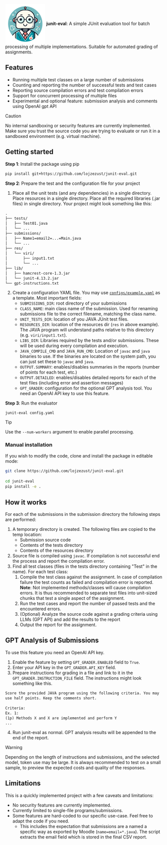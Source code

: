 

<img valign="middle" src="images/icon.png"/> **junit-eval**: A simple JUnit evaluation tool for batch processing of multiple implementations. Suitable for automated grading of assignments.


## Features

- Running multiple test classes on a large number of submissions
- Counting and reporting the number of successful tests and test cases
- Reporting source compilation errors and test compilation errors
- Support for concurrent processing of multiple files
- Experimental and optional feature: submission analysis and comments using OpenAI gpt API

> [!CAUTION]
> No internal sandboxing or security features are currently implemented. Make sure you trust the source code you are trying to evaluate or run it in a sandboxed environment (e.g. virtual machine).

## Getting started

**Step 1**: Install the package using pip
```bash
pip install git+https://github.com/lojzezust/junit-eval.git
```

**Step 2**: Prepare the test and the configuration file for your project

1. Place all the unit tests (and any dependencies) in a single directory. Place resources in a single directory. Place all the required libraries (.jar files) in single directory. Your project might look something like this:
```
.
├── tests/
│   ├── Test01.java
│   └── ...
├── submissions/
│   ├── Name1=email2=...=Main.java
│   └── ...
├── res/
│   └── viri/
│       ├── input1.txt
│       └── ...
├── lib/
│   ├── hamcrest-core-1.3.jar
│   └── junit-4.13.2.jar
└── gpt-instructions.txt
```
2. Create a configuration YAML file. You may use [`configs/example.yaml`](configs/example.yaml) as a template. Most important fields:
    - `SUBMISSIONS_DIR`: root directory of your submissions
    - `CLASS_NAME`: main class name of the submission. Used for renaming submissions file to the correct filename, matching the class name.
    - `UNIT_TESTS_DIR`: location of you JAVA JUnit test files.
    - `RESOURCES_DIR`: location of the resources dir (`res` in above example). The JAVA program will understand paths relative to this directory (e.g. `viri/input1.txt`).
    - `LIBS_DIR`: Libraries required by the tests and/or submissions. These will be used during every compilation and execution.
    - `JAVA_COMPILE_CMD` and `JAVA_RUN_CMD`: Location of `javac` and `java` binaries to use. If the binaries are located on the system path, you can just set these to `javac` and `java`.
    - `OUTPUT.SUMMARY`: enables/disables summaries in the reports (number of points for each test, etc.)
    - `OUTPUT.DETAILED`: enables/disables detailed reports for each of the test files (including error and assertion messages)
    - `GPT_GRADER`: configuration for the optional GPT analysis tool. You need an OpenAI API key to use this feature.


**Step 3**: Run the evaluator

```bash
junit-eval config.yaml
```
> [!TIP]
> Use the `--num-workers` argument to enable parallel processing.



### Manual installation

If you wish to modify the code, clone and install the package in editable mode:
```bash
git clone https://github.com/lojzezust/junit-eval.git

cd junit-eval
pip install -e .
```

## How it works

For each of the submissions in the submission directory the following steps are performed:
1. A temporary directory is created. The following files are copied to the temp location:
    - Submission source code
    - Contents of the tests directory
    - Contents of the resources directory
2. Source file is compiled using `javac`. If compilation is not successful end the process and report the compilation error.
3. Find all test classes (files in the tests directory containing "Test" in the name). For each test class:
    1. Compile the test class against the assignment. In case of compilation failure the test counts as failed and compilation error is reported.  
    **Note**: Not implemented methods/classes will cause compilation errors. It is thus recommended to separate test files into unit-sized chunks that test a single aspect of the assignment.
    2. Run the test cases and report the number of passed tests and the encountered errors.
    3. (Optional) Analyze the source code against a grading criteria using LLMs (GPT API) and add the results to the report
    4. Output the report for the assignment.


## GPT Analysis of Submissions

To use this feature you need an OpenAI API key. 
1. Enable the feature by setting `GPT_GRADER.ENABLED` field to `True`.
2. Enter your API key in the `GPT_GRADER.API_KEY` field.
3. Prepare instructions for grading in a file and link to it in the `GPT_GRADER.INSTRUCTION_FILE` field. The instructions might look something like this.
```text
Score the provided JAVA program using the following criteria. You may use half points. Keep the comments short.

Criteria:
Ex. 1:
(1p) Methods X and X are implemented and perform Y
...

```
4. Run junit-eval as normal. GPT analysis results will be appended to the end of the report.

> [!WARNING]
> Depending on the length of instructions and submissions, and the selected model, token use may be large. It is always recommended to test on a small sample, to preview the expected costs and quality of the responses.

## Limitations

This is a quickly implemented project with a few caveats and limitations:
- No security features are currently implemented.
- Currently limited to single-file programs/submissions.
- Some features are hard-coded to our specific use-case. Feel free to adapt the code if you need.
    - This includes the expectation that submissions are a named a specific way as exported by Moodle (`name=email=*.java`). The script extracts the email field which is stored in the final CSV report.
